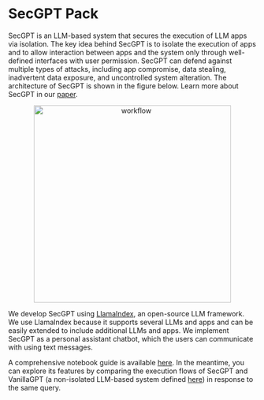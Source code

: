 # SecGPT Pack

SecGPT is an LLM-based system that secures the execution of LLM apps via isolation. The key idea behind SecGPT is to isolate the execution of apps and to allow interaction between apps and the system only through well-defined interfaces with user permission. SecGPT can defend against multiple types of attacks, including app compromise, data stealing, inadvertent data exposure, and uncontrolled system alteration. The architecture of SecGPT is shown in the figure below. Learn more about SecGPT in our [paper](https://arxiv.org/abs/2403.04960).

<p align="center"><img src="./examples/architecture.bmp" alt="workflow" width="400"></p>

We develop SecGPT using [LlamaIndex](https://www.llamaindex.ai/), an open-source LLM framework. We use LlamaIndex because it supports several LLMs and apps and can be easily extended to include additional LLMs and apps. We implement SecGPT as a personal assistant chatbot, which the users can communicate with using text messages.

A comprehensive notebook guide is available [here](./examples/SecGPT.ipynb). In the meantime, you can explore its features by comparing the execution flows of SecGPT and VanillaGPT (a non-isolated LLM-based system defined [here](./examples/VanillaGPT.ipynb)) in response to the same query.
